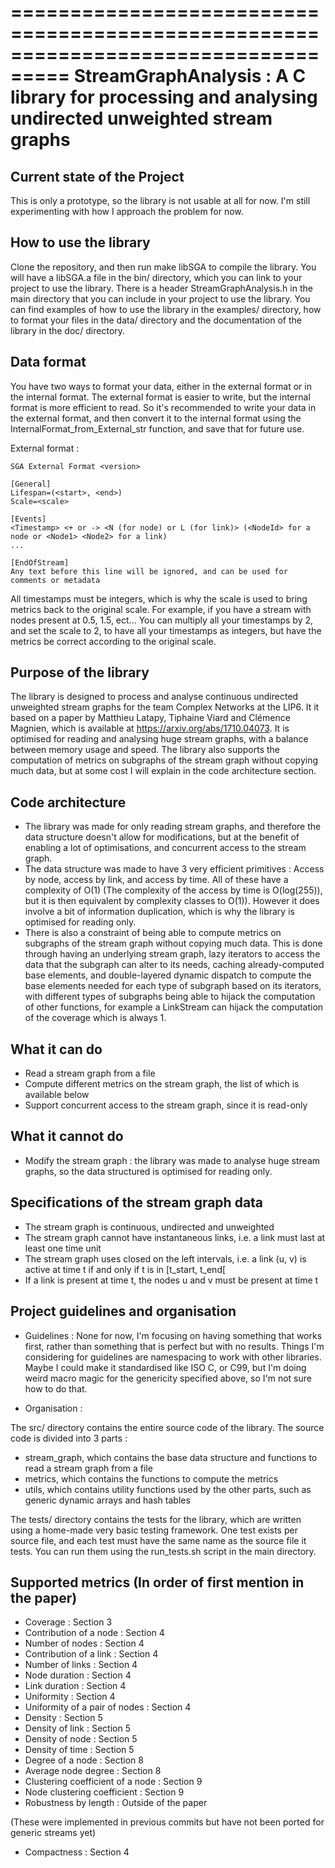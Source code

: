 ===================================================================================
StreamGraphAnalysis : A C library for processing and analysing undirected unweighted stream graphs
===================================================================================

Current state of the Project
----------------------------
This is only a prototype, so the library is not usable at all for now. I'm still experimenting with how I approach the problem for now.

How to use the library
----------------------

Clone the repository, and then run make libSGA to compile the library.
You will have a libSGA.a file in the bin/ directory, which you can link to your project to use the library.
There is a header StreamGraphAnalysis.h in the main directory that you can include in your project to use the library.
You can find examples of how to use the library in the examples/ directory, how to format your files in the data/ directory and the documentation of the library in the doc/ directory.

Data format
-----------

You have two ways to format your data, either in the external format or in the internal format.
The external format is easier to write, but the internal format is more efficient to read.
So it's recommended to write your data in the external format, and then convert it to the internal format using the InternalFormat_from_External_str function, and save that for future use.

External format :
```
SGA External Format <version>

[General]
Lifespan=(<start>, <end>)
Scale=<scale>

[Events]
<Timestamp> <+ or -> <N (for node) or L (for link)> (<NodeId> for a node or <Node1> <Node2> for a link)
...

[EndOfStream]
Any text before this line will be ignored, and can be used for comments or metadata
```

All timestamps must be integers, which is why the scale is used to bring metrics back to the original scale.
For example, if you have a stream with nodes present at 0.5, 1.5, ect...
You can multiply all your timestamps by 2, and set the scale to 2, to have all your timestamps as integers, but have the metrics be correct according to the original scale.

Purpose of the library
----------------------
The library is designed to process and analyse continuous undirected unweighted stream graphs for the team Complex Networks at the LIP6.
It it based on a paper by Matthieu Latapy, Tiphaine Viard and Clémence Magnien, which is available at https://arxiv.org/abs/1710.04073.
It is optimised for reading and analysing huge stream graphs, with a balance between memory usage and speed.
The library also supports the computation of metrics on subgraphs of the stream graph without copying much data, but at some cost I will explain in the code architecture section.

Code architecture
-----------------
- The library was made for only reading stream graphs, and therefore the data structure doesn't allow for modifications, but at the benefit of enabling a lot of optimisations, and concurrent access to the stream graph.
- The data structure was made to have 3 very efficient primitives : Access by node, access by link, and access by time. All of these have a complexity of O(1) (The complexity of the access by time is O(log(255)), but it is then equivalent by complexity classes to O(1)). However it does involve a bit of information duplication, which is why the library is optimised for reading only.
- There is also a constraint of being able to compute metrics on subgraphs of the stream graph without copying much data. This is done through having an underlying stream graph, lazy iterators to access the data that the subgraph can alter to its needs, caching already-computed base elements, and double-layered dynamic dispatch to compute the base elements needed for each type of subgraph based on its iterators, with different types of subgraphs being able to hijack the computation of other functions, for example a LinkStream can hijack the computation of the coverage which is always 1.

What it can do
--------------
- Read a stream graph from a file
- Compute different metrics on the stream graph, the list of which is available below
- Support concurrent access to the stream graph, since it is read-only

What it cannot do
-----------------
- Modify the stream graph : the library was made to analyse huge stream graphs, so the data structured is optimised for reading only.

Specifications of the stream graph data
---------------------------------------
- The stream graph is continuous, undirected and unweighted
- The stream graph cannot have instantaneous links, i.e. a link must last at least one time unit
- The stream graph uses closed on the left intervals, i.e. a link (u, v) is active at time t if and only if t is in [t_start, t_end[
- If a link is present at time t, the nodes u and v must be present at time t

Project guidelines and organisation
--------------------
- Guidelines :
None for now, I'm focusing on having something that works first, rather than something that is perfect but with no results.
Things I'm considering for guidelines are namespacing to work with other libraries.
Maybe I could make it standardised like ISO C, or C99, but I'm doing weird macro magic for the genericity specified above, so I'm not sure how to do that.

- Organisation :

The src/ directory contains the entire source code of the library.
The source code is divided into 3 parts :
  - stream_graph, which contains the base data structure and functions to read a stream graph from a file
  - metrics, which contains the functions to compute the metrics
  - utils, which contains utility functions used by the other parts, such as generic dynamic arrays and hash tables

The tests/ directory contains the tests for the library, which are written using a home-made very basic testing framework.
One test exists per source file, and each test must have the same name as the source file it tests.
You can run them using the run_tests.sh script in the main directory.

Supported metrics (In order of first mention in the paper)
-----------------------------------------------------------

- Coverage : Section 3
- Contribution of a node : Section 4
- Number of nodes : Section 4
- Contribution of a link : Section 4
- Number of links : Section 4
- Node duration : Section 4
- Link duration : Section 4
- Uniformity : Section 4
- Uniformity of a pair of nodes : Section 4
- Density : Section 5
- Density of link : Section 5
- Density of node : Section 5
- Density of time : Section 5
- Degree of a node : Section 8
- Average node degree : Section 8
- Clustering coefficient of a node : Section 9
- Node clustering coefficient : Section 9
- Robustness by length : Outside of the paper

(These were implemented in previous commits but have not been ported for generic streams yet)
- Compactness : Section 4
